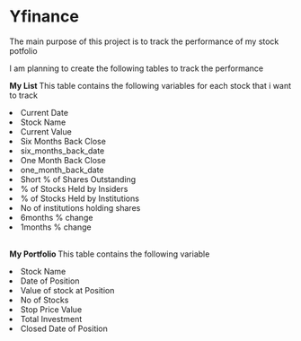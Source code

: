 # Yfinance
The main purpose of this project is to track the performance of my stock potfolio

I am planning to create the following tables to track the performance

<b> My List </b> 
This table contains the following variables for each stock that i want to track <br>
<li>Current Date</li>
<li>Stock Name</li>
<li>Current Value</li>
<li>Six Months Back Close</li>
<li>six_months_back_date</li>
<li>One Month Back Close</li>
<li>one_month_back_date</li>
<li>Short % of Shares Outstanding</li>
<li>% of Stocks Held by Insiders</li>
<li>% of Stocks Held by Institutions</li>
<li>No of institutions holding shares</li>
<li>6months % change</li>
<li>1months % change</li>

<br> 

<b>My Portfolio </b>
This table contains the following variable 
<br>
<li>Stock Name</li>
<li>Date of Position</li>
<li>Value of stock at Position</li>
<li>No of Stocks</li>
<li>Stop Price Value</li>
<li>Total Investment</li>
<li>Closed Date of Position</li>
